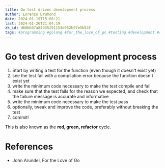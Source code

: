 ```yaml
---
title: Go test driven development process
author: Lorenzo Drumond
date: 2024-01-19T15:08:21
last: 2024-01-26T21:04:19
zk_id: d60bb07a84335291153d952b97e5b54f
tags: #programming #golang #for_the_love_of_go #testing #development #red_green_refactor
---
```



# Go test driven development process
1. Start by writing a test for the function (even though it doesn't exist yet)
2. see the test fail with a compilation error because the function doesn't exist yet
3. write the minimum code necessary to make the test compile and fail
4. make sure that the test fails for the reason we expected, and check that the failure message is accurate and informative
5. write the minimum code necessary to make the test pass
6. optionally, tweak and improve the code, preferably without breaking the test
7. commit!

This is also known as the __red, green, refactor__ cycle.

# References
- John Arundel, For the Love of Go
